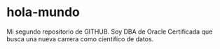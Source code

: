 # hola-mundo
Mi segundo repositorio de GITHUB.
Soy DBA de Oracle Certificada que busca una nueva carrera como cientifico de datos.

